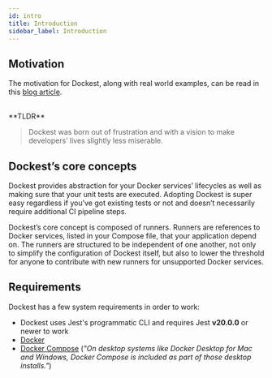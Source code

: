 ```yaml
---
id: intro
title: Introduction
sidebar_label: Introduction
---
```


## Motivation

The motivation for Dockest, along with real world examples, can be read in this [blog article](https://engineering.klarna.com/node-js-integration-testing-with-ease-fab5f8d29163).

<br>
**TLDR**

> Dockest was born out of frustration and with a vision to make developers’ lives slightly less miserable.

## Dockest’s core concepts

Dockest provides abstraction for your Docker services’ lifecycles as well as making sure that your unit tests are executed. Adopting Dockest is super easy regardless if you’ve got existing tests or not and doesn’t necessarily require additional CI pipeline steps.

Dockest’s core concept is composed of runners. Runners are references to Docker services, listed in your Compose file, that your application depend on. The runners are structured to be independent of one another, not only to simplify the configuration of Dockest itself, but also to lower the threshold for anyone to contribute with new runners for unsupported Docker services.

## Requirements

Dockest has a few system requirements in order to work:

- Dockest uses Jest's programmatic CLI and requires Jest **v20.0.0** or newer to work
- [Docker](https://www.docker.com/)
- [Docker Compose](https://docs.docker.com/compose/install/) (_"On desktop systems like Docker Desktop for Mac and Windows, Docker Compose is included as part of those desktop installs."_)
